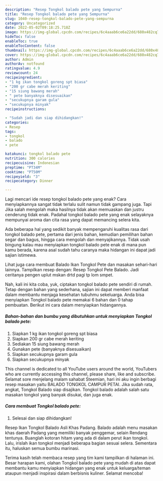 ```yaml
---
description: "Resep Tongkol balado pete yang Sempurna"
title: "Resep Tongkol balado pete yang Sempurna"
slug: 1040-resep-tongkol-balado-pete-yang-sempurna
category: Uncategorized
date: 2022-05-02T09:18:25.718Z
image: https://img-global.cpcdn.com/recipes/6c4aaab6ce6a22dd/680x482cq70/tongkol-balado-pete-foto-resep-utama.jpg
hideToc: false
enableToc: true
enableTocContent: false
thumbnail: https://img-global.cpcdn.com/recipes/6c4aaab6ce6a22dd/680x482cq70/tongkol-balado-pete-foto-resep-utama.jpg
cover: https://img-global.cpcdn.com/recipes/6c4aaab6ce6a22dd/680x482cq70/tongkol-balado-pete-foto-resep-utama.jpg
author: Admin
authorAv: notfound
ratingvalue: 4.9
reviewcount: 24
recipeingredient:
- "1 kg ikan tongkol goreng spt biasa"
- "200 gr cabe merah keriting"
- "15 siung bawang merah"
- " pete banyaknya disesuaikan"
- "secukupnya garam gula"
- "secukupnya minyak"
recipeinstructions:

- "Sudah jadi dan siap dihidangkan!"
categories:
- Resep
tags:
- tongkol
- balado
- pete

katakunci: tongkol balado pete 
nutrition: 300 calories
recipecuisine: Indonesian
preptime: "PT34M"
cooktime: "PT50M"
recipeyield: "3"
recipecategory: Dinner

---
```



Lagi mencari ide resep tongkol balado pete yang enak? Cara menyiapkannya sangat tidak terlalu sulit namun tidak gampang juga. Tapi Jika salah mengolah maka hasilnya tidak akan memuaskan dan justru cenderung tidak enak. Padahal tongkol balado pete yang enak selayaknya mempunyai aroma dan cita rasa yang dapat memancing selera kita.


Ada beberapa hal yang sedikit banyak mempengaruhi kualitas rasa dari tongkol balado pete, pertama dari jenis bahan, kemudian pemilihan bahan segar dan bagus, hingga cara mengolah dan menyajikannya. Tidak usah bingung kalau mau menyiapkan tongkol balado pete enak di mana pun kamu berada, karena asal sudah tahu caranya maka hidangan ini dapat jadi sajian istimewa.

Lihat juga cara membuat Balado Ikan Tongkol Pete dan masakan sehari-hari lainnya. Tampilkan resep dengan: Resep Tongkol Pete Balado. Jadi ceritanya pengen uplut mskan drtd pagi tp lom smpet.


Nah, kali ini kita coba, yuk, ciptakan tongkol balado pete sendiri di rumah. Tetap dengan bahan yang sederhana, sajian ini dapat memberi manfaat dalam membantu menjaga kesehatan tubuhmu sekeluarga. Anda bisa menyiapkan Tongkol balado pete memakai 6 bahan dan 0 tahap pembuatan. Berikut ini cara dalam menyiapkan hidangannya.

<!--inarticleads1-->

##### Bahan-bahan dan bumbu yang dibutuhkan untuk menyiapkan Tongkol balado pete:

1. Siapkan 1 kg ikan tongkol goreng spt biasa
1. Siapkan 200 gr cabe merah keriting
1. Sediakan 15 siung bawang merah
1. Gunakan  pete (banyaknya disesuaikan)
1. Siapkan secukupnya garam gula
1. Siapkan secukupnya minyak


This channel is dedicated to all YouTube users around the world, YouTubers who are currently accessing this channel, please share, like and subscribe. Selamat sore menjelang malam sahabat Steemian, hari ini aku ingin berbagi resep masakan yaitu BALADO TONGKOL CAMPUR PETAI. Jika sudah rata, angkat, Tongkol Balado siap disajikan. Tongkol balado adalah salah satu masakan tongkol yang banyak disukai, dan juga enak. 

<!--inarticleads2-->

##### Cara membuat Tongkol balado pete:


1. Selesai dan siap dihidangkan!

Resep Ikan Tongkol Balado Asli Khas Padang. Balado adalah menu masakan khas daerah Padang yang memiliki banyak penggemar, selain Rendang tentunya. Buanglah kotoran hitam yang ada di dalam perut ikan tongkol. Lalu, irislah ikan tongkol menjadi beberapa bagian sesuai selera. Sementara itu, haluskan semua bumbu marinasi. 

Terima kasih telah membaca resep yang tim kami tampilkan di halaman ini. Besar harapan kami, olahan Tongkol balado pete yang mudah di atas dapat membantu kamu menyiapkan hidangan yang enak untuk keluarga/teman ataupun menjadi inspirasi dalam berbisnis kuliner. Selamat mencoba!
